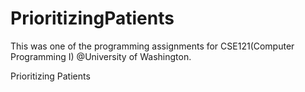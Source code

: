 # PrioritizingPatients
This was one of the programming assignments for CSE121(Computer Programming I) @University of Washington.

Prioritizing Patients
